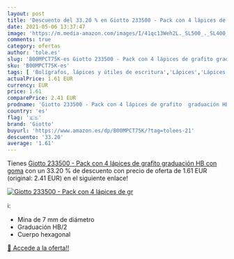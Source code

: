 ```yaml
---
layout: post
title: 'Descuento del 33.20 % en Giotto 233500 - Pack con 4 lápices de gr'
date: 2021-05-06 13:37:47
image: 'https://m.media-amazon.com/images/I/41qc13Weh2L._SL500_._SL400_.jpg'
comments: true
category: ofertas
author: 'tole.es'
slug: 'B00MPCT75K-es Giotto 233500 - Pack con 4 lápices de grafito graduación...'
sku: 'B00MPCT75K-es'
tags: [ 'Bolígrafos, lápices y útiles de escritura','Lápices','Lápices de madera','Oficina y papelería','giotto','lápices', ]
actualPrice: 1.61 EUR
currency: EUR
price: 1.61
comparePrice: 2.41 EUR
prodname: 'Giotto 233500 - Pack con 4 lápices de grafito  graduación HB  con goma'
country: 'es'
flag: '🇪🇸'
brand: 'Giotto'
buyurl: 'https://www.amazon.es/dp/B00MPCT75K/?tag=tolees-21'
descuento: '33.20'
average: '1.61'
---
```


Tienes [Giotto 233500 - Pack con 4 lápices de grafito  graduación HB  con goma](https://www.amazon.es/dp/B00MPCT75K/?tag=tolees-21) con un 33.20 % de descuento con precio de oferta de 1.61 EUR (original: 2.41 EUR) en el siguiente enlace!

[![Giotto 233500 - Pack con 4 lápices de gr](https://m.media-amazon.com/images/I/41qc13Weh2L._SL500_._SL400_.jpg)](https://www.amazon.es/dp/B00MPCT75K/?tag=tolees-21)

ℹ️:

- Mina de 7 mm de diámetro
- Graduación HB/2
- Cuerpo hexagonal

[🛒 Accede a la oferta!!](https://www.amazon.es/dp/B00MPCT75K/?tag=tolees-21)
